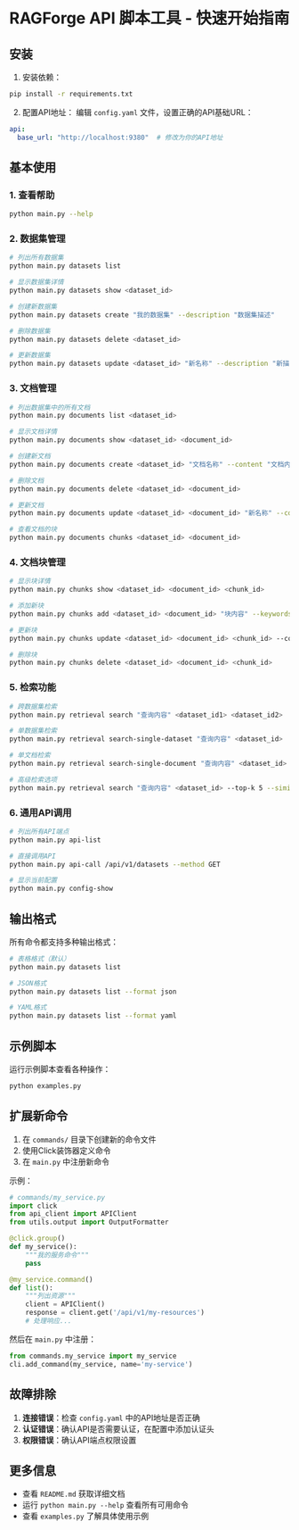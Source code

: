 # RAGForge API 脚本工具 - 快速开始指南

## 安装

1. 安装依赖：
```bash
pip install -r requirements.txt
```

2. 配置API地址：
编辑 `config.yaml` 文件，设置正确的API基础URL：
```yaml
api:
  base_url: "http://localhost:9380"  # 修改为你的API地址
```

## 基本使用

### 1. 查看帮助
```bash
python main.py --help
```

### 2. 数据集管理
```bash
# 列出所有数据集
python main.py datasets list

# 显示数据集详情
python main.py datasets show <dataset_id>

# 创建新数据集
python main.py datasets create "我的数据集" --description "数据集描述"

# 删除数据集
python main.py datasets delete <dataset_id>

# 更新数据集
python main.py datasets update <dataset_id> "新名称" --description "新描述"
```

### 3. 文档管理
```bash
# 列出数据集中的所有文档
python main.py documents list <dataset_id>

# 显示文档详情
python main.py documents show <dataset_id> <document_id>

# 创建新文档
python main.py documents create <dataset_id> "文档名称" --content "文档内容"

# 删除文档
python main.py documents delete <dataset_id> <document_id>

# 更新文档
python main.py documents update <dataset_id> <document_id> "新名称" --content "新内容"

# 查看文档的块
python main.py documents chunks <dataset_id> <document_id>
```

### 4. 文档块管理
```bash
# 显示块详情
python main.py chunks show <dataset_id> <document_id> <chunk_id>

# 添加新块
python main.py chunks add <dataset_id> <document_id> "块内容" --keywords "关键词1,关键词2"

# 更新块
python main.py chunks update <dataset_id> <document_id> <chunk_id> --content "新内容" --keywords "新关键词"

# 删除块
python main.py chunks delete <dataset_id> <document_id> <chunk_id>
```

### 5. 检索功能
```bash
# 跨数据集检索
python main.py retrieval search "查询内容" <dataset_id1> <dataset_id2>

# 单数据集检索
python main.py retrieval search-single-dataset "查询内容" <dataset_id>

# 单文档检索
python main.py retrieval search-single-document "查询内容" <dataset_id> <document_id>

# 高级检索选项
python main.py retrieval search "查询内容" <dataset_id> --top-k 5 --similarity-threshold 0.8 --highlight
```

### 6. 通用API调用
```bash
# 列出所有API端点
python main.py api-list

# 直接调用API
python main.py api-call /api/v1/datasets --method GET

# 显示当前配置
python main.py config-show
```

## 输出格式

所有命令都支持多种输出格式：

```bash
# 表格格式（默认）
python main.py datasets list

# JSON格式
python main.py datasets list --format json

# YAML格式
python main.py datasets list --format yaml
```

## 示例脚本

运行示例脚本查看各种操作：
```bash
python examples.py
```

## 扩展新命令

1. 在 `commands/` 目录下创建新的命令文件
2. 使用Click装饰器定义命令
3. 在 `main.py` 中注册新命令

示例：
```python
# commands/my_service.py
import click
from api_client import APIClient
from utils.output import OutputFormatter

@click.group()
def my_service():
    """我的服务命令"""
    pass

@my_service.command()
def list():
    """列出资源"""
    client = APIClient()
    response = client.get('/api/v1/my-resources')
    # 处理响应...
```

然后在 `main.py` 中注册：
```python
from commands.my_service import my_service
cli.add_command(my_service, name='my-service')
```

## 故障排除

1. **连接错误**：检查 `config.yaml` 中的API地址是否正确
2. **认证错误**：确认API是否需要认证，在配置中添加认证头
3. **权限错误**：确认API端点权限设置

## 更多信息

- 查看 `README.md` 获取详细文档
- 运行 `python main.py --help` 查看所有可用命令
- 查看 `examples.py` 了解具体使用示例 